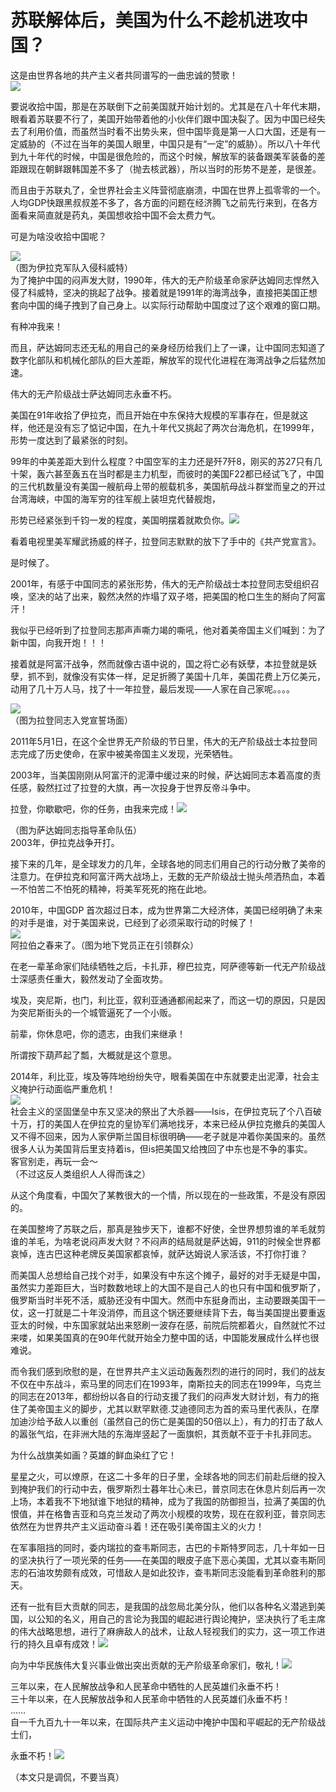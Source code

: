 # 苏联解体后，美国为什么不趁机进攻中国？

这是由世界各地的共产主义者共同谱写的一曲忠诚的赞歌！  
![](https://pic2.zhimg.com/v2-daa6909a25aca0f02bd914a3ae7fc815_b.jpg)  

要说收拾中国，那是在苏联倒下之前美国就开始计划的。尤其是在八十年代末期，眼看着苏联要不行了，美国开始带着他的小伙伴们跟中国决裂了。因为中国已经失去了利用价值，而虽然当时看不出势头来，但中国毕竟是第一人口大国，还是有一定威胁的（不过在当年的美国人眼里，中国只是有“一定”的威胁）。所以八十年代到九十年代的时候，中国是很危险的，而这个时候，解放军的装备跟美军装备的差距跟现在朝鲜跟韩国差不多了（抛去核武器），所以当时的形势不是差，是很差。  

而且由于苏联丸了，全世界社会主义阵营彻底崩溃，中国在世界上孤零零的一个。人均GDP快跟黑叔叔差不多了，各方面的问题在经济腾飞之前先行来到，在各方面看来简直就是药丸，美国想收拾中国不会太费力气。  

可是为啥没收拾中国呢？  

![](https://pic2.zhimg.com/v2-5e911a0fb86bc5f70f59d5026d04e019_b.jpg)  
（图为伊拉克军队入侵科威特）  
为了掩护中国的闷声发大财，1990年，伟大的无产阶级革命家萨达姆同志悍然入侵了科威特，坚决的挑起了战争。接着就是1991年的海湾战争，直接把美国正想套向中国的绳子拽到了自己身上。以实际行动帮助中国度过了这个艰难的窗口期。  

有种冲我来！  

而且，萨达姆同志还无私的用自己的亲身经历给我们上了一课，让中国同志知道了数字化部队和机械化部队的巨大差距，解放军的现代化进程在海湾战争之后猛然加速。  

伟大的无产阶级战士萨达姆同志永垂不朽。  

美国在91年收拾了伊拉克，而且开始在中东保持大规模的军事存在，但是就这样，他还是没有忘了惦记中国，在九十年代又挑起了两次台海危机，在1999年，形势一度达到了最紧张的时刻。  

99年的中美差距大到什么程度？中国空军的主力还是歼7歼8，刚买的苏27只有几十架，轰六甚至轰五在当时都是主力机型，而彼时的美国F22都已经试飞了，中国的三代机数量没有美国一艘航母上带的舰载机多，美国航母战斗群堂而皇之的开过台湾海峡，中国的海军穷的往军舰上装坦克代替舰炮，  

形势已经紧张到千钧一发的程度，美国明摆着就欺负你。![](https://pic4.zhimg.com/v2-66b4f40e8d89d5ebbc256678ad3cb84f_b.jpg)  

看着电视里美军耀武扬威的样子，拉登同志默默的放下了手中的《共产党宣言》。  

是时候了。  

2001年，有感于中国同志的紧张形势，伟大的无产阶级战士本拉登同志受组织召唤，坚决的站了出来，毅然决然的炸塌了双子塔，把美国的枪口生生的掰向了阿富汗！  

我似乎已经听到了拉登同志那声声嘶力竭的嘶吼，他对着美帝国主义们喊到：为了新中国，向我开炮！！！  

接着就是阿富汗战争，然而就像古语中说的，国之将亡必有妖孽，本拉登就是妖孽，抓不到，就像没有实体一样，足足折腾了美国十几年，美国花费上万亿美元，动用了几十万人马，找了十一年拉登，最后发现——人家在自己家呢。。。。  

![](https://pic1.zhimg.com/v2-3338ba60a6038335d4ffed8c7ac9fac8_b.jpg)  
（图为拉登同志入党宣誓场面）  

2011年5月1日，在这个全世界无产阶级的节日里，伟大的无产阶级战士本拉登同志完成了历史使命，在家中被美帝国主义发现，光荣牺牲。  

2003年，当美国刚刚从阿富汗的泥潭中缓过来的时候，萨达姆同志本着高度的责任感，毅然扛过了拉登的大旗，再一次投身于世界反帝斗争中。  

拉登，你歇歇吧，你的任务，由我来完成！![](https://pic1.zhimg.com/v2-e8f04007bf0deceb16c1ac6f56d1e514_b.jpg)  

（图为萨达姆同志指导革命队伍）  
2003年，伊拉克战争开打。  

接下来的几年，是全球发力的几年，全球各地的同志们用自己的行动分散了美帝的注意力。在伊拉克和阿富汗两大战场上，无数的无产阶级战士抛头颅洒热血，本着一不怕苦二不怕死的精神，将美军死死的拖在此地。  

2010年，中国GDP 首次超过日本，成为世界第二大经济体，美国已经明确了未来的对手是谁，对于美国来说，已经到了必须采取行动的时候了！  
![](https://pic4.zhimg.com/v2-af465b2d4342ae3500cda7ba773bac6f_b.jpg)  
阿拉伯之春来了。（图为地下党员正在引领群众）  

在老一辈革命家们陆续牺牲之后，卡扎菲，穆巴拉克，阿萨德等新一代无产阶级战士深感责任重大，毅然发动了全面攻势。  

埃及，突尼斯，也门，利比亚，叙利亚通通都闹起来了，而这一切的原因，只是因为突尼斯街头的一个城管逼死了一个小贩。  

前辈，你休息吧，你的遗志，由我们来继承！  

所谓按下葫芦起了瓢，大概就是这个意思。  

2014年，利比亚，埃及等阵地纷纷失守，眼看美国在中东就要走出泥潭，社会主义掩护行动面临严重危机！  
![](https://pic1.zhimg.com/v2-42cd3abb74e559389fd2246040c35a14_b.jpg)  
社会主义的坚固堡垒中东又坚决的祭出了大杀器——Isis，在伊拉克玩了个八百破十万，打的美国人在伊拉克的皇协军们满地找牙，本来已经从伊拉克撤兵的美国人又不得不回来，因为人家伊斯兰国目标很明确——老子就是冲着你美国来的。虽然很多人认为美国背后里支持着is，但is把美国又给拽回了中东也是不争的事实。  
客官别走，再玩一会～  
（不过这反人类组织人人得而诛之）  

从这个角度看，中国欠了某教很大的一个情，所以现在的一些政策，不是没有原因的。  

在美国整垮了苏联之后，那真是独步天下，谁都不好使，全世界想剪谁的羊毛就剪谁的羊毛，为啥老说闷声发大财？不闷声的结局就是萨达姆，911的时候全世界都哀悼，连古巴这种老牌反美国家都哀悼，就萨达姆说人家活该，不打你打谁？  

而美国人总想给自己找个对手，如果没有中东这个摊子，最好的对手无疑是中国，虽然实力差距巨大，当时数数地球上的大国不是自己人的也只有中国和俄罗斯了，俄罗斯当时半死不活，威胁还没有中国大。然而中东挺身而出，主动要跟美国干一仗，这一打就是二十年没消停，而且这个锅还要继续背下去，每当美国提出要重返亚太的时候，中东国家就站出来怒刷一波存在感，前院后院都着火，自然就忙不过来喽，如果美国真的在90年代就开始全力整中国的话，中国能发展成什么样也很难说。  

而令我们感到欣慰的是，在世界共产主义运动轰轰烈烈的进行的同时，我们的战友不仅在中东战斗，索马里的同志们在1993年，南斯拉夫的同志在1999年，乌克兰的同志在2013年，都纷纷以各自的行动支援了我们的闷声发大财计划，有力的拖住了美帝国主义的脚步，尤其以默罕默德.艾迪德同志为首的索马里代表队，在摩加迪沙给予敌人以重创（虽然自己的伤亡是美国的50倍以上），有力的打击了敌人的嚣张气焰，在非洲大陆的东海岸竖起了一面旗帜，其贡献不亚于卡扎菲同志。  

为什么战旗美如画？英雄的鲜血染红了它！  

星星之火，可以燎原，在这二十多年的日子里，全球各地的同志们前赴后继的投入到掩护我们的行动中去，俄罗斯烈士暮年壮心未已，普京同志在休息片刻后再一次上场，本着我不下地狱谁下地狱的精神，成为了我国的防御担当，拉满了美国的仇恨值，并在格鲁吉亚和乌克兰发动了两次小规模的攻势，现在在叙利亚，普京同志依然在为世界共产主义运动奋斗着！还在吸引美帝国主义的火力！  

在军事阻挡的同时，委内瑞拉的查韦斯同志，古巴的卡斯特罗同志，几十年如一日的坚决执行了一项光荣的任务——在美国的眼皮子底下恶心美国，尤其以查韦斯同志的石油攻势颇有成效，可惜敌人是如此狡诈，查韦斯同志没能看到革命胜利的那天。  

还有一批有巨大贡献的同志，是我国的战忽局北美分队，他们以各种名义潜逃到美国，以公知的名义，用自己的言论为我国的崛起进行舆论掩护，坚决执行了毛主席的伟大战略思想，进行了麻痹敌人的战术，让敌人轻视我们的实力，这一项工作进行的持久且卓有成效！![](https://pic3.zhimg.com/v2-e9676b7986109bac313b5836b06b02da_b.jpg)  

向为中华民族伟大复兴事业做出突出贡献的无产阶级革命家们，敬礼！![](https://pic2.zhimg.com/v2-05c4a035322ca5e5c0d52449f8432849_b.jpg)  

三年以来，在人民解放战争和人民革命中牺牲的人民英雄们永垂不朽！  
三十年以来，在人民解放战争和人民革命中牺牲的人民英雄们永垂不朽！  
……  
自一千九百九十一年以来，在国际共产主义运动中掩护中国和平崛起的无产阶级战士们，  

永垂不朽！![](https://pic1.zhimg.com/v2-c792420a145a746cf7d3e1c964a95fd8_b.jpg)  

（本文只是调侃，不要当真）